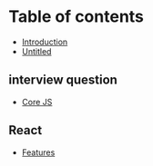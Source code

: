 # Table of contents

* [Introduction](README.md)
* [Untitled](untitled.md)

## interview question

* [Core JS](interview-question/core-js.md)

## React

* [Features](react/features.md)

